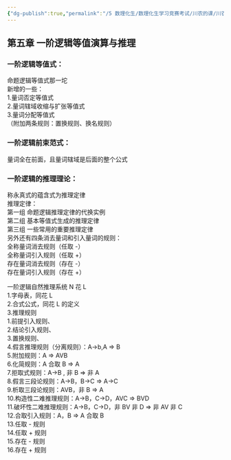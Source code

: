 ```yaml
---
{"dg-publish":true,"permalink":"/5 数理化生/数理化生学习竞赛考试/川农的课/川农离散数学/20210110第五章复习/","title":"20210110第五章复习"}
---
```



## 第五章 一阶逻辑等值演算与推理
### 一阶逻辑等值式：
命题逻辑等值式那一坨  
新增的一些：  
1.量词否定等值式  
2.量词辖域收缩与扩张等值式  
3.量词分配等值式  
（附加两条规则：置换规则、换名规则）

### 一阶逻辑前束范式：
量词全在前面，且量词辖域是后面的整个公式

### 一阶逻辑的推理理论：
称永真式的蕴含式为推理定律  
推理定律：  
第一组 命题逻辑推理定律的代换实例  
第二组 基本等值式生成的推理定律  
第三组 一些常用的重要推理定律  
另外还有四条消去量词和引入量词的规则：  
全称量词消去规则（任取 -）  
全称量词引入规则（任取 +）  
存在量词消去规则（存在 -）  
存在量词引入规则（存在 +）

一阶逻辑自然推理系统 N 花 L  
1.字母表，同花 L  
2.合式公式，同花 L 的定义  
3.推理规则  
1.前提引入规则、  
2.结论引入规则、  
3.置换规则、  
4.假言推理规则（分离规则）：A-\>b,A =\> B  
5.附加规则：A =\> AVB  
6.化简规则：A 合取 B =\> A  
7.拒取式规则：A-\>B , 非 B =\> 非 A  
8.假言三段论规则：A-\>B，B-\>C =\> A-\>C  
9.析取三段论规则：AVB，非 B =\> A  
10.构造性二难推理规则：A-\>B，C-\>D，AVC =\> BVD  
11.破坏性二难推理规则：A-\>B，C-\>D，非 BV 非 D =\> 非 AV 非 C  
12.合取引入规则：A，B =\> A 合取 B  
13.任取 - 规则  
14.任取 + 规则  
15.存在 - 规则  
16.存在 + 规则
